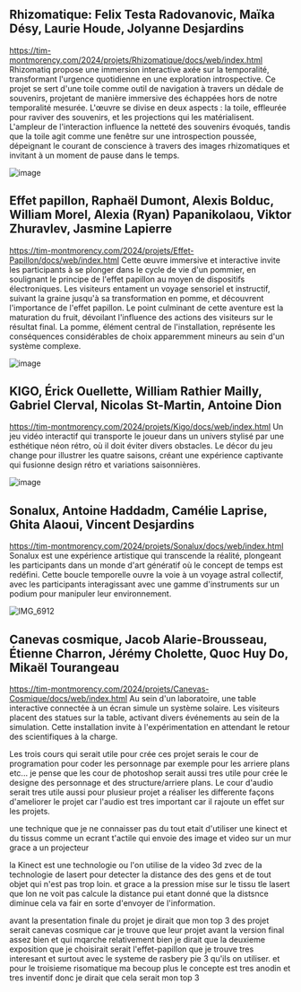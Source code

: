 ## Rhizomatique: Felix Testa Radovanovic, Maïka Désy, Laurie Houde, Jolyanne Desjardins
https://tim-montmorency.com/2024/projets/Rhizomatique/docs/web/index.html
Rhizomatiq propose une immersion interactive axée sur la temporalité, transformant l'urgence quotidienne en une exploration introspective. Ce projet se sert d'une toile comme outil de navigation à travers un dédale de souvenirs, projetant de manière immersive des échappées hors de notre temporalité mesurée. L'œuvre se divise en deux aspects : la toile, effleurée pour raviver des souvenirs, et les projections qui les matérialisent. L'ampleur de l'interaction influence la netteté des souvenirs évoqués, tandis que la toile agit comme une fenêtre sur une introspection poussée, dépeignant le courant de conscience à travers des images rhizomatiques et invitant à un moment de pause dans le temps.

![image](https://github.com/djalilt/DjalilT-H24_V11_inspirations_TAIBI/assets/143510866/01189c4a-cd8c-4cb5-a7ef-16f9402173c9)


## Effet papillon, Raphaël Dumont, Alexis Bolduc, William Morel, Alexia (Ryan) Papanikolaou, Viktor Zhuravlev, Jasmine Lapierre
https://tim-montmorency.com/2024/projets/Effet-Papillon/docs/web/index.html
Cette œuvre immersive et interactive invite les participants à se plonger dans le cycle de vie d'un pommier, en soulignant le principe de l'effet papillon au moyen de dispositifs électroniques. Les visiteurs entament un voyage sensoriel et instructif, suivant la graine jusqu'à sa transformation en pomme, et découvrent l'importance de l'effet papillon. Le point culminant de cette aventure est la maturation du fruit, dévoilant l'influence des actions des visiteurs sur le résultat final. La pomme, élément central de l'installation, représente les conséquences considérables de choix apparemment mineurs au sein d'un système complexe.

![image](https://github.com/djalilt/DjalilT-H24_V11_inspirations_TAIBI/assets/143510866/14f59965-1fbb-4eec-b4e1-f7a3f69adf4f)


## KIGO, Érick Ouellette, William Rathier Mailly, Gabriel Clerval, Nicolas St-Martin, Antoine Dion
https://tim-montmorency.com/2024/projets/Kigo/docs/web/index.html
Un jeu vidéo interactif qui transporte le joueur dans un univers stylisé par une esthétique néon rétro, où il doit éviter divers obstacles. Le décor du jeu change pour illustrer les quatre saisons, créant une expérience captivante qui fusionne design rétro et variations saisonnières.

![image](https://github.com/djalilt/DjalilT-H24_V11_inspirations_TAIBI/assets/143510866/145a7c65-3f5b-48b2-9466-c14eb428c017)


## Sonalux, Antoine Haddadm, Camélie Laprise, Ghita Alaoui, Vincent Desjardins
https://tim-montmorency.com/2024/projets/Sonalux/docs/web/index.html
Sonalux est une expérience artistique qui transcende la réalité, plongeant les participants dans un monde d'art génératif où le concept de temps est redéfini. Cette boucle temporelle ouvre la voie à un voyage astral collectif, avec les participants interagissant avec une gamme d'instruments sur un podium pour manipuler leur environnement.

![IMG_6912](https://github.com/djalilt/DjalilT-H24_V11_inspirations_TAIBI/assets/143510866/e149350a-7b7f-48d4-b984-32bb1684259f)


## Canevas cosmique, Jacob Alarie-Brousseau, Étienne Charron, Jérémy Cholette, Quoc Huy Do, Mikaël Tourangeau
https://tim-montmorency.com/2024/projets/Canevas-Cosmique/docs/web/index.html
Au sein d'un laboratoire, une table interactive connectée à un écran simule un système solaire. Les visiteurs placent des statues sur la table, activant divers événements au sein de la simulation. Cette installation invite à l'expérimentation en attendant le retour des scientifiques à la charge.

Les trois cours qui serait utile pour crée ces projet serais le cour de programation pour coder les personnage par exemple pour les arriere plans etc... 
je pense que les cour de photoshop serait aussi tres utile pour crée le designe des personnage et des structure/arriere plans.
Le cour d'audio serait tres utile aussi pour plusieur projet a réaliser les differente façons d'ameliorer le projet car l'audio est tres important car il rajoute un effet sur les projets.

une technique que je ne connaisser pas du tout etait d'utiliser une kinect et du tissus comme un ecrant t'actile qui envoie des image et video sur un mur grace a un projecteur 

la Kinect est une technologie ou l'on utilise de la video 3d zvec de la technologie de lasert pour detecter la distance des des gens et de tout objet qui n'est pas trop loin. et grace a la pression mise sur le tissu tle lasert que lon ne voit pas calcule la distance pui etant donné que la distsnce diminue cela va fair en sorte d'envoyer de l'information.

avant la presentation finale du projet je dirait que mon top 3 des projet serait canevas cosmique car je trouve que leur projet avant la version final assez bien et qui mqarche relativement bien je dirait que la deuxieme exposition que je choisirait serait l'effet-papillon que je trouve tres interesant et surtout avec le systeme de rasbery pie 3 qu'ils on utiliser. et pour le troisieme risomatique ma becoup plus le concepte est tres anodin et tres inventif donc je dirait que cela serait mon top 3 
